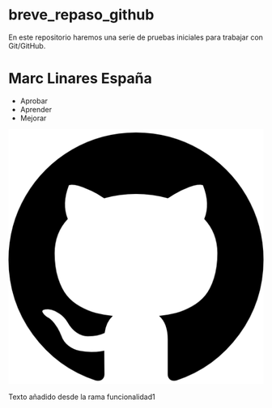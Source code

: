# breve_repaso_github
En este repositorio haremos una serie de pruebas iniciales para trabajar con Git/GitHub.
<h1> Marc Linares España </h2>

<ul>
    <li>Aprobar</li>
    <li>Aprender</li>
    <li>Mejorar</li>
</ul>

<img src="logogithub.png" alt="Logo GitHub">

Texto añadido desde la rama funcionalidad1